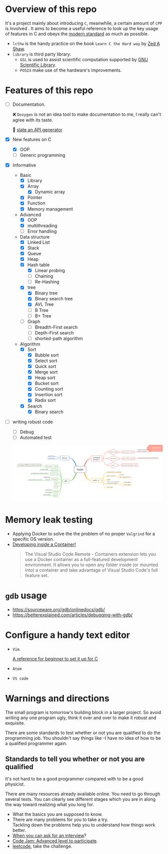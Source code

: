 # Overview of this repo
It's a project mainly about introducing `C`, meanwhile, a certain amount of `CPP` is involved . It aims to become a useful reference to look up the key usage of features in C and obeys the [modern standard](https://gcc.gnu.org/wiki/HomePage) as much as possible.

* `lcthw` is the handy practice on the book `Learn C the Hard way` by [Zed A Shaw](https://zedshaw.com).
* `library` is third party library. 
  * `GSL` is used to assist scientific computation supported by [GNU Scientific Library](http://www.gnu.org/software/gsl/).
  * `POSIX` make use of the hardware's improvements.


# Features of this repo
* [ ] Documentation.

  ❌ `Doxygen` is not an idea tool to make documentation to me, I really can't agree with its taste.

  :guitar: [slate an API generator](https://github.com/lord/slate)

* [x] New features on C
  - [x] OOP
  - [ ] Generic programming
* [x] Informative
  * Basic
    - [x] Library
    - [x] Array
      - [x] Dynamic array
    - [x] Pointer
    - [x] Function
    - [x] Memory management
  * Advanced
    - [x] OOP
    - [x] multithreading
    - [ ] Error handling
  * Data structure
    - [x] Linked List
    - [x] Stack 
    - [x] Queue
    - [x] Heap
    - [x] Hash table
      - [x] Linear probing
      - [ ] Chaining
      - [ ] Re-Hashing
    - [x] tree
      - [x] Binary tree
      - [x] Binary search tree
      - [x] AVL Tree
      - [ ] B Tree
      - [ ] B+ Tree

    - [ ] Graph
      - [ ] Breadth-First search
      - [ ] Depth-First search
      - [ ] shorted-path algorithm
  * Algorithm
    * [x] Sort
      - [x] Bubble sort
      - [x] Select sort
      - [x] Quick sort
      - [x] Merge sort
      - [x] Heap sort
      - [x] Bucket sort
      - [x] Counting sort
      - [x] Insertion sort
      - [x] Radix sort
    * [x] Search
      - [x] Binary search 

* [ ] writing robust code
  - [ ] Debug 
  - [ ] Automated test

  ![](figures/tools.png)

# Memory leak testing
* Applying Docker to solve the the problem of no proper `Valgrind` for a specific OS version.
* [Developing inside a Container!](https://code.visualstudio.com/docs/remote/containers)
  > The Visual Studio Code Remote - Containers extension lets you use a Docker container as a full-featured development environment. It allows you to open any folder inside (or mounted into) a container and take advantage of Visual Studio Code's full feature set.

# `gdb` usage
* https://sourceware.org/gdb/onlinedocs/gdb/
* https://betterexplained.com/articles/debugging-with-gdb/

# Configure a handy text editor
* `Vim`. 

  [A reference for beginner to set it up for C](https://stackoverflow.com/questions/14533877/ideal-c-setup-for-vim)
* `Atom`
* `VS code`

# Warnings and directions
The small program is tomorrow's building block in a larger project. So avoid writing any one program ugly, think it over and over to make it robust and exquisite.

There are some standards to test whether or not you are qualified to do the programming job. You shouldn't say things like -I have no idea of how to be a qualified programmer again.

## Standards to tell you whether or not you are qualified
It's not hard to be a good programmer compared with to be a good physicist.

There are many resources already available online. You need to go through several tests. You can clearly see different stages which you are in along the way toward realizing what you long for.

* What the basics you are supposed to know.
* There are many problems for you to take a try.          
  Tackling down the problems help you to understand how things work better.  
* [When you can ask for an interview](https://youtu.be/ko-KkSmp-Lk)?
* [Code Jam: Advanced level to participate](https://code.google.com/codejam/).
* [leetcode](https://leetcode.com/problemset/all/), take the challenge.
